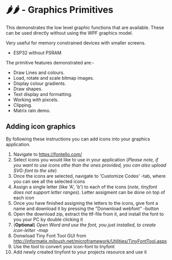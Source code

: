 # 🌶️🌶️ - Graphics Primitives

This demonstrates the low level graphic functions that are available.
These can be used directly without using the WPF graphics model.

Very useful for memory constrained devices with smaller screens.

- ESP32 without PSRAM

The primitive features demonstrated are:-

- Draw Lines and colours.
- Load, rotate and scale bitmap images.
- Display colour gradients.
- Draw shapes.
- Text display and formatting.
- Working with pixcels.
- Clipping.
- Matrix rain demo.

## Adding icon graphics

By following these instructions you can add icons into your graphics application.

1. Navigate to https://fontello.com/
2. Select icons you would like to use in your application (_Please note, if you want to use icons othe than the ones provided, you can also upload SVG-font to the site_)
3. Once the icons are selected, navigate to 'Customize Codes' -tab, where you can see all the selected icons
4. Assign a single letter (like 'A', 'b') to each of the icons (_note, tinyfont does not support letter ranges_). Letter assigment can be done on top of each icon
5. Once you have finished assigning the letters to the icons, give font a name and download it by pressing the "Donwnload webfont" -button
6. Open the download zip, extract the ttf-file from it, and install the font to you your PC by double clicking it
7. (**Optional**) _Open Word and use the font, you just installed, to create icon-letter -map_
8. Donwload Tiny Font Tool GUI from http://informatix.miloush.net/microframework/Utilities/TinyFontTool.aspx
9. Use the tool to convert your icon-font to tnyfont
10. Add newly created tinyfont to your projects resource and use it
